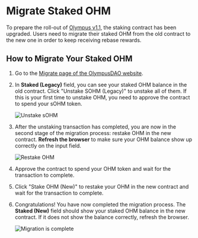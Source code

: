 # Migrate Staked OHM

To prepare the roll-out of [Olympus v1.1](https://olympusdao.medium.com/olympus-v1-1-a5c6a48be7d1), the staking contract has been upgraded. Users need to migrate their staked OHM from the old contract to the new one in order to keep receiving rebase rewards.

## How to Migrate Your Staked OHM

1. Go to the [Migrate page of the OlympusDAO website](https://app.olympusdao.finance/#/stake/migrate).
2. In **Staked \(Legacy\)** field, you can see your staked OHM balance in the old contract. Click "Unstake SOHM \(Legacy\)" to unstake all of them. If this is your first time to unstake OHM, you need to approve the contract to spend your sOHM token.

   ![Unstake sOHM](../.gitbook/assets/unstake.png)

3. After the unstaking transaction has completed, you are now in the second stage of the migration process: restake OHM in the new contract. **Refresh the browser** to make sure your OHM balance show up correctly on the input field.

   ![Restake OHM](../.gitbook/assets/restake.png)

4. Approve the contract to spend your OHM token and wait for the transaction to complete.
5. Click "Stake OHM \(New\)" to restake your OHM in the new contract and wait for the transaction to complete.
6. Congratulations! You have now completed the migration process. The **Staked \(New\)** field should show your staked OHM balance in the new contract. If it does not show the balance correctly, refresh the browser.

   ![Migration is complete](../.gitbook/assets/complete.png)

